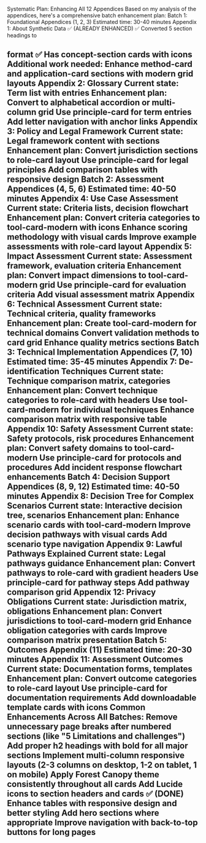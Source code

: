 Systematic Plan: Enhancing All 12 Appendices
Based on my analysis of the appendices, here's a comprehensive batch enhancement plan:
Batch 1: Foundational Appendices (1, 2, 3)
Estimated time: 30-40 minutes
Appendix 1: About Synthetic Data ✅ (ALREADY ENHANCED)
✅ Converted 5 section headings to <h2><strong> format
✅ Has concept-section cards with icons
Additional work needed: Enhance method-card and application-card sections with modern grid layouts
Appendix 2: Glossary
Current state: Term list with entries
Enhancement plan:
Convert to alphabetical accordion or multi-column grid
Use principle-card for term entries
Add letter navigation with anchor links
Appendix 3: Policy and Legal Framework
Current state: Legal framework content with sections
Enhancement plan:
Convert jurisdiction sections to role-card layout
Use principle-card for legal principles
Add comparison tables with responsive design
Batch 2: Assessment Appendices (4, 5, 6)
Estimated time: 40-50 minutes
Appendix 4: Use Case Assessment
Current state: Criteria lists, decision flowchart
Enhancement plan:
Convert criteria categories to tool-card-modern with icons
Enhance scoring methodology with visual cards
Improve example assessments with role-card layout
Appendix 5: Impact Assessment
Current state: Assessment framework, evaluation criteria
Enhancement plan:
Convert impact dimensions to tool-card-modern grid
Use principle-card for evaluation criteria
Add visual assessment matrix
Appendix 6: Technical Assessment
Current state: Technical criteria, quality frameworks
Enhancement plan:
Create tool-card-modern for technical domains
Convert validation methods to card grid
Enhance quality metrics sections
Batch 3: Technical Implementation Appendices (7, 10)
Estimated time: 35-45 minutes
Appendix 7: De-identification Techniques
Current state: Technique comparison matrix, categories
Enhancement plan:
Convert technique categories to role-card with headers
Use tool-card-modern for individual techniques
Enhance comparison matrix with responsive table
Appendix 10: Safety Assessment
Current state: Safety protocols, risk procedures
Enhancement plan:
Convert safety domains to tool-card-modern
Use principle-card for protocols and procedures
Add incident response flowchart enhancements
Batch 4: Decision Support Appendices (8, 9, 12)
Estimated time: 40-50 minutes
Appendix 8: Decision Tree for Complex Scenarios
Current state: Interactive decision tree, scenarios
Enhancement plan:
Enhance scenario cards with tool-card-modern
Improve decision pathways with visual cards
Add scenario type navigation
Appendix 9: Lawful Pathways Explained
Current state: Legal pathways guidance
Enhancement plan:
Convert pathways to role-card with gradient headers
Use principle-card for pathway steps
Add pathway comparison grid
Appendix 12: Privacy Obligations
Current state: Jurisdiction matrix, obligations
Enhancement plan:
Convert jurisdictions to tool-card-modern grid
Enhance obligation categories with cards
Improve comparison matrix presentation
Batch 5: Outcomes Appendix (11)
Estimated time: 20-30 minutes
Appendix 11: Assessment Outcomes
Current state: Documentation forms, templates
Enhancement plan:
Convert outcome categories to role-card layout
Use principle-card for documentation requirements
Add downloadable template cards with icons
Common Enhancements Across All Batches:
Remove unnecessary page breaks after numbered sections (like "5 Limitations and challenges")
Add proper h2 headings with bold for all major sections
Implement multi-column responsive layouts (2-3 columns on desktop, 1-2 on tablet, 1 on mobile)
Apply Forest Canopy theme consistently throughout all cards
Add Lucide icons to section headers and cards ✅ (DONE)
Enhance tables with responsive design and better styling
Add hero sections where appropriate
Improve navigation with back-to-top buttons for long pages